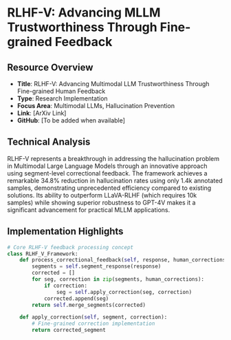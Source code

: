 # RLHF-V: Advancing MLLM Trustworthiness Through Fine-grained Feedback

## Resource Overview
- **Title**: RLHF-V: Advancing Multimodal LLM Trustworthiness Through Fine-grained Human Feedback
- **Type**: Research Implementation
- **Focus Area**: Multimodal LLMs, Hallucination Prevention
- **Link**: [ArXiv Link]
- **GitHub**: [To be added when available]

## Technical Analysis
RLHF-V represents a breakthrough in addressing the hallucination problem in Multimodal Large Language Models through an innovative approach using segment-level correctional feedback. The framework achieves a remarkable 34.8% reduction in hallucination rates using only 1.4k annotated samples, demonstrating unprecedented efficiency compared to existing solutions. Its ability to outperform LLaVA-RLHF (which requires 10k samples) while showing superior robustness to GPT-4V makes it a significant advancement for practical MLLM applications.

## Implementation Highlights
```python
# Core RLHF-V feedback processing concept
class RLHF_V_Framework:
    def process_correctional_feedback(self, response, human_corrections):
        segments = self.segment_response(response)
        corrected = []
        for seg, correction in zip(segments, human_corrections):
            if correction:
                seg = self.apply_correction(seg, correction)
            corrected.append(seg)
        return self.merge_segments(corrected)

    def apply_correction(self, segment, correction):
        # Fine-grained correction implementation
        return corrected_segment
